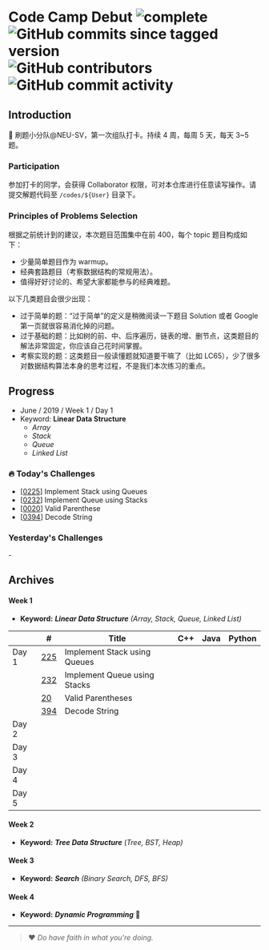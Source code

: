 # Code Camp Debut ![complete](http://progressed.io/bar/0?title=completed) ![GitHub commits since tagged version](https://img.shields.io/github/commits-since/neu-velocity/code-camp-debut/v1.0.0.svg?label=commits) ![GitHub contributors](https://img.shields.io/github/contributors/neu-velocity/code-camp-debut.svg?color=blue&label=participators) ![GitHub commit activity](https://img.shields.io/github/commit-activity/w/neu-velocity/code-camp-debut.svg?color=green)

## Introduction
:rocket: 刷题小分队@NEU-SV，第一次组队打卡。持续 4 周，每周 5 天，每天 3~5 题。

### Participation
参加打卡的同学，会获得 Collaborator 权限，可对本仓库进行任意读写操作。请提交解题代码至 `/codes/${User}` 目录下。 

### Principles of Problems Selection
根据之前统计到的建议，本次题目范围集中在前 400，每个 topic 题目构成如下：
- 少量简单题目作为 warmup。
- 经典套路题目（考察数据结构的常规用法）。
- 值得好好讨论的、希望大家都能参与的经典难题。
   
以下几类题目会很少出现：
- 过于简单的题：“过于简单”的定义是稍微阅读一下题目 Solution 或者 Google 第一页就很容易消化掉的问题。
- 过于基础的题：比如树的前、中、后序遍历，链表的增、删节点，这类题目的解法非常固定，你应该自己花时间掌握。
- 考察实现的题：这类题目一般读懂题就知道要干嘛了（比如 LC65），少了很多对数据结构算法本身的思考过程，不是我们本次练习的重点。

## Progress
- June / 2019 / Week 1 / Day 1
- Keyword: __Linear Data Structure__
  - _Array_
  - _Stack_
  - _Queue_
  - _Linked List_

### :fire: Today's Challenges
- [[0225](https://leetcode.com/problems/implement-stack-using-queues/)] Implement Stack using Queues
- [[0232](https://leetcode.com/problems/implement-queue-using-stacks/)] Implement Queue using Stacks
- [[0020](https://leetcode.com/problems/valid-parentheses/)] Valid Parenthese
- [[0394](https://leetcode.com/problems/decode-string/)] Decode String

### Yesterday's Challenges
\-

## Archives
#### Week 1
- __Keyword:__ ___Linear Data Structure___ _(Array, Stack, Queue, Linked List)_

|       | #                                                                  | Title                        | C++ | Java | Python |
|-------|--------------------------------------------------------------------|------------------------------|-----|------|--------|
| Day 1 | [225](https://leetcode.com/problems/implement-stack-using-queues/) | Implement Stack using Queues |     |      |        |
|       | [232](https://leetcode.com/problems/implement-queue-using-stacks/) | Implement Queue using Stacks |     |      |        |
|       | [20](https://leetcode.com/problems/valid-parentheses/)             | Valid Parentheses            |     |      |        |
|       | [394](https://leetcode.com/problems/decode-string/)                | Decode String                |     |      |        |
| Day 2 |                                                                    |                              |     |      |        |
| Day 3 |                                                                    |                              |     |      |        |
| Day 4 |                                                                    |                              |     |      |        |
| Day 5 |                                                                    |                              |     |      |        |

#### Week 2
- __Keyword:__ ___Tree Data Structure___ (_Tree, BST, Heap)_

#### Week 3
- __Keyword:__ ___Search___ _(Binary Search, DFS, BFS)_

#### Week 4
- __Keyword:__ ___Dynamic Programming___ :construction:

---

>❤ _Do have faith in what you're doing._
